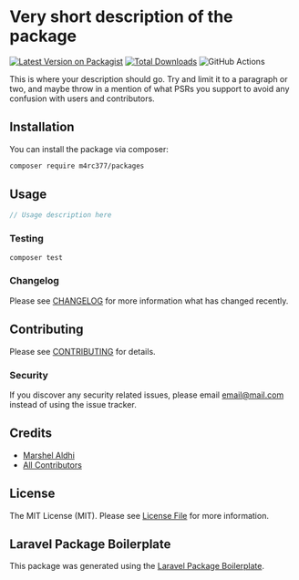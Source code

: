 # Very short description of the package

[![Latest Version on Packagist](https://img.shields.io/packagist/v/m4rc377/packages.svg?style=flat-square)](https://packagist.org/packages/m4rc377/packages)
[![Total Downloads](https://img.shields.io/packagist/dt/m4rc377/packages.svg?style=flat-square)](https://packagist.org/packages/m4rc377/packages)
![GitHub Actions](https://github.com/m4rc377/packages/actions/workflows/main.yml/badge.svg)

This is where your description should go. Try and limit it to a paragraph or two, and maybe throw in a mention of what PSRs you support to avoid any confusion with users and contributors.

## Installation

You can install the package via composer:

```bash
composer require m4rc377/packages
```

## Usage

```php
// Usage description here
```

### Testing

```bash
composer test
```

### Changelog

Please see [CHANGELOG](CHANGELOG.md) for more information what has changed recently.

## Contributing

Please see [CONTRIBUTING](CONTRIBUTING.md) for details.

### Security

If you discover any security related issues, please email email@mail.com instead of using the issue tracker.

## Credits

-   [Marshel Aldhi](https://github.com/m4rc377)
-   [All Contributors](../../contributors)

## License

The MIT License (MIT). Please see [License File](LICENSE.md) for more information.

## Laravel Package Boilerplate

This package was generated using the [Laravel Package Boilerplate](https://laravelpackageboilerplate.com).
